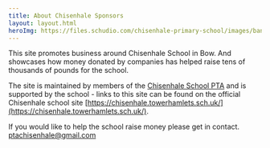 ```yaml
---
title: About Chisenhale Sponsors
layout: layout.html
heroImg: https://files.schudio.com/chisenhale-primary-school/images/banners/Copy_of_DSC04158.jpg
---
```


This site promotes business around Chisenhale School in Bow. And showcases how money donated by companies has helped raise tens of thousands of pounds for the school.

The site is maintained by members of the [Chisenhale School PTA](https://register-of-charities.charitycommission.gov.uk/en/charity-search/-/charity-details/5097230/charity-overview) and is supported by the school - links to this site can be found on the official Chisenhale school site [https://chisenhale.towerhamlets.sch.uk/](https://chisenhale.towerhamlets.sch.uk/).

If you would like to help the school raise money please get in contact. [ptachisenhale@gmail.com](mailto:ptachisenhale@gmail.com)
